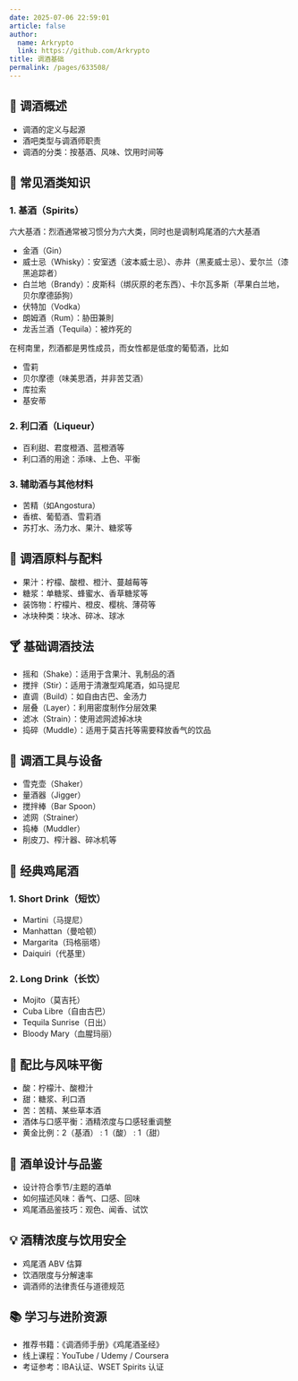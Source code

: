 ```yaml
---
date: 2025-07-06 22:59:01
article: false
author: 
  name: Arkrypto
  link: https://github.com/Arkrypto
title: 调酒基础
permalink: /pages/633508/
---
```


## 🧾 调酒概述

- 调酒的定义与起源
- 酒吧类型与调酒师职责
- 调酒的分类：按基酒、风味、饮用时间等

## 🍷 常见酒类知识

### 1. 基酒（Spirits）

六大基酒：烈酒通常被习惯分为六大类，同时也是调制鸡尾酒的六大基酒

- 金酒（Gin）
- 威士忌（Whisky）：安室透（波本威士忌）、赤井（黑麦威士忌）、爱尔兰（漆黑追踪者）
- 白兰地（Brandy）：皮斯科（绑灰原的老东西）、卡尔瓦多斯（苹果白兰地，贝尔摩德舔狗）
- 伏特加（Vodka）
- 朗姆酒（Rum）：胁田兼則
- 龙舌兰酒（Tequila）：被炸死的

在柯南里，烈酒都是男性成员，而女性都是低度的葡萄酒，比如

- 雪莉
- 贝尔摩德（味美思酒，并非苦艾酒）
- 库拉索
- 基安蒂

### 2. 利口酒（Liqueur）

- 百利甜、君度橙酒、蓝橙酒等
- 利口酒的用途：添味、上色、平衡

### 3. 辅助酒与其他材料

- 苦精（如Angostura）
- 香槟、葡萄酒、雪莉酒
- 苏打水、汤力水、果汁、糖浆等

## 🧂 调酒原料与配料

- 果汁：柠檬、酸橙、橙汁、蔓越莓等
- 糖浆：单糖浆、蜂蜜水、香草糖浆等
- 装饰物：柠檬片、橙皮、樱桃、薄荷等
- 冰块种类：块冰、碎冰、球冰

## 🍸 基础调酒技法

- 摇和（Shake）：适用于含果汁、乳制品的酒
- 搅拌（Stir）：适用于清澈型鸡尾酒，如马提尼
- 直调（Build）：如自由古巴、金汤力
- 层叠（Layer）：利用密度制作分层效果
- 滤冰（Strain）：使用滤网滤掉冰块
- 捣碎（Muddle）：适用于莫吉托等需要释放香气的饮品

## 🧊 调酒工具与设备

- 雪克壶（Shaker）
- 量酒器（Jigger）
- 搅拌棒（Bar Spoon）
- 滤网（Strainer）
- 捣棒（Muddler）
- 削皮刀、榨汁器、碎冰机等

## 🍹 经典鸡尾酒

### 1. Short Drink（短饮）

- Martini（马提尼）
- Manhattan（曼哈顿）
- Margarita（玛格丽塔）
- Daiquiri（代基里）

### 2. Long Drink（长饮）

- Mojito（莫吉托）
- Cuba Libre（自由古巴）
- Tequila Sunrise（日出）
- Bloody Mary（血腥玛丽）

## 📐 配比与风味平衡

- 酸：柠檬汁、酸橙汁
- 甜：糖浆、利口酒
- 苦：苦精、某些草本酒
- 酒体与口感平衡：酒精浓度与口感轻重调整
- 黄金比例：2（基酒） : 1（酸） : 1（甜）

## 🔄 酒单设计与品鉴

- 设计符合季节/主题的酒单
- 如何描述风味：香气、口感、回味
- 鸡尾酒品鉴技巧：观色、闻香、试饮

## 💡 酒精浓度与饮用安全

- 鸡尾酒 ABV 估算
- 饮酒限度与分解速率
- 调酒师的法律责任与道德规范

## 📚 学习与进阶资源

- 推荐书籍：《调酒师手册》《鸡尾酒圣经》
- 线上课程：YouTube / Udemy / Coursera
- 考证参考：IBA认证、WSET Spirits 认证
